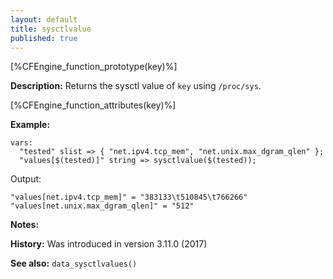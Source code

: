 ```yaml
---
layout: default
title: sysctlvalue
published: true
---
```


[%CFEngine_function_prototype(key)%]

**Description:** Returns the sysctl value of `key` using `/proc/sys`.

[%CFEngine_function_attributes(key)%]

**Example:**

```cf3
vars:
  "tested" slist => { "net.ipv4.tcp_mem", "net.unix.max_dgram_qlen" };
  "values[$(tested)]" string => sysctlvalue($(tested));
```

Output:

```
"values[net.ipv4.tcp_mem]" = "383133\t510845\t766266"
"values[net.unix.max_dgram_qlen]" = "512"
```

**Notes:**

**History:** Was introduced in version 3.11.0 (2017)

**See also:** `data_sysctlvalues()`
